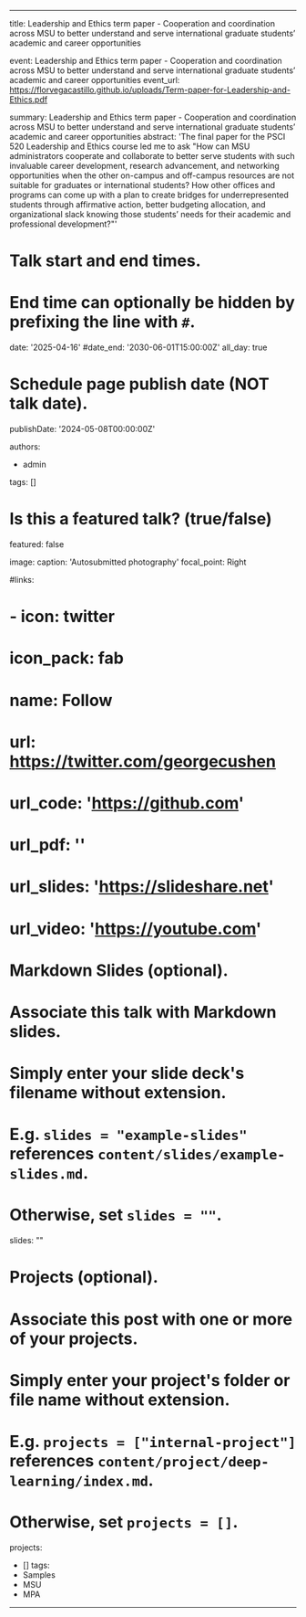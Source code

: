 ---
title: Leadership and Ethics term paper - Cooperation and coordination across MSU to better understand and serve international graduate students’ academic and career opportunities  

event: Leadership and Ethics term paper - Cooperation and coordination across MSU to better understand and serve international graduate students’ academic and career opportunities
event_url: https://florvegacastillo.github.io/uploads/Term-paper-for-Leadership-and-Ethics.pdf


summary: Leadership and Ethics term paper - Cooperation and coordination across MSU to better understand and serve international graduate students’ academic and career opportunities
abstract: 'The final paper for the PSCI 520 Leadership and Ethics course led me to ask "How can MSU administrators cooperate and collaborate to better serve students with such invaluable career development, research advancement, and networking opportunities when the other on-campus and off-campus resources are not suitable for graduates or international students? How other offices and programs can come up with a plan to create bridges for underrepresented students through affirmative action, better budgeting allocation, and organizational slack knowing those students’ needs for their academic and professional development?"'

# Talk start and end times.
#   End time can optionally be hidden by prefixing the line with `#`.
date: '2025-04-16'
#date_end: '2030-06-01T15:00:00Z'
all_day: true

# Schedule page publish date (NOT talk date).
publishDate: '2024-05-08T00:00:00Z'

authors:
  - admin

tags: []

# Is this a featured talk? (true/false)
featured: false

image:
  caption: 'Autosubmitted photography'
  focal_point: Right

#links:
#  - icon: twitter
#    icon_pack: fab
#    name: Follow
#    url: https://twitter.com/georgecushen
# url_code: 'https://github.com'
# url_pdf: ''
# url_slides: 'https://slideshare.net'
# url_video: 'https://youtube.com'

# Markdown Slides (optional).
#   Associate this talk with Markdown slides.
#   Simply enter your slide deck's filename without extension.
#   E.g. `slides = "example-slides"` references `content/slides/example-slides.md`.
#   Otherwise, set `slides = ""`.
slides: ""

# Projects (optional).
#   Associate this post with one or more of your projects.
#   Simply enter your project's folder or file name without extension.
#   E.g. `projects = ["internal-project"]` references `content/project/deep-learning/index.md`.
#   Otherwise, set `projects = []`.
projects:
  - []
tags:
  - Samples
  - MSU
  - MPA
-------
